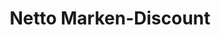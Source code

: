 ---
title: "Netto Marken-Discount"
url: /weiden-i-d-opf/netto-marken-discount-dr-pfleger-strasse/
shop: Supermarkt
---